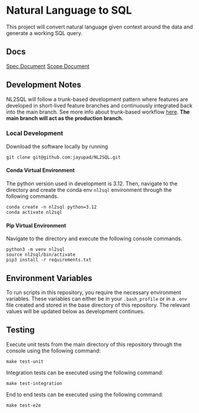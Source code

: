 # Natural Language to SQL
This project will convert natural language given context around the data and generate a working SQL query.  

## Docs   
[Spec Document](doc-link)
[Scope Document](doc-link)

## Development Notes  
NL2SQL will follow a trunk-based development pattern where features are developed in short-lived feature branches and continuously integrated back into the main branch. See more info about trunk-based workflow [here](https://trunkbaseddevelopment.com/). **The main branch will act as the production branch.**   

### Local Development   
Download the software locally by running 
```console
git clone git@github.com:jayupad/NL2SQL.git  
```
#### Conda Virtual Environment
The python version used in development is 3.12. Then, navigate to the directory and create the conda env `nl2sql` environment through the following commands.  
```console
conda create -n nl2sql python=3.12
conda activate nl2sql
```
#### Pip Virtual Environment
Navigate to the directory and execute the following console commands.
```console
python3 -m venv nl2sql
source nl2sql/bin/activate
pip3 install -r requirements.txt
```

## Environment Variables   
To run scripts in this repository, you require the necessary environment variables. These variables can either
be in your `.bash_profile` or in a `.env` file created and stored in the base directory of this repository. The relevant values will be updated below as development continues. 

## Testing  
Execute unit tests from the main directory of this repository through the console using the following command:
```console   
make test-unit   
```

Integration tests can be executed using the following command:
```console   
make test-integration
```   

End to end tests can be executed using the following command:
```console   
make test-e2e
```